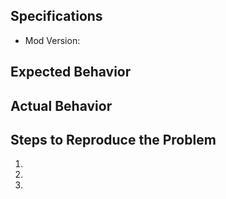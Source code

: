 ## Specifications
  - Mod Version:

## Expected Behavior


## Actual Behavior


## Steps to Reproduce the Problem

  1.
  1.
  1.
